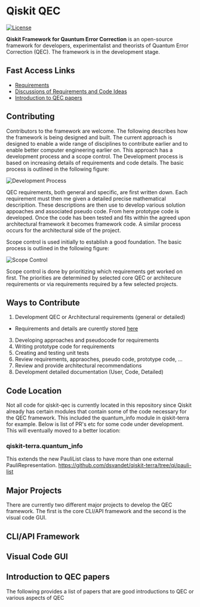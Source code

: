 # Qiskit QEC
[![License](https://img.shields.io/github/license/Qiskit/qiskit-terra.svg?style=popout-square)](https://opensource.org/licenses/Apache-2.0)

**Qiskit Framework for Qauntum Error Correction** is an open-source framework for developers, experimentalist and theorists of Quantum Error Correction (QEC). The framework is in the development stage.

## Fast Access Links

- [Requirements](https://github.com/Qiskit/qiskit-qec/blob/develop/docs/Requirements.md)
- [Discussions of Requirements and Code Ideas](https://github.com/Qiskit/qiskit-qec/discussions)
- [Introduction to QEC papers](#introduction-to-qec-papers)

## Contributing 

Contributors to the framework are welcome. The following describes how the framework is being designed and built. The current approach is designed to enable a wide range of disciplines to contribute earlier and to enable better computer engineering earlier on. This approach has a development process and a scope control. The Development process is based on increasing details of requirements and code details. The basic process is outlined in the following figure:

![Development Process](https://github.com/Qiskit/qiskit-qec/blob/develop/docs/images/DevelopmentProcessv1.png?raw=true "Development Process")

QEC requirements, both general and specific, are first written down. Each requirement must then me given a detailed precise mathematical descripition. These descriptions are then use to develop various solution appoaches and associated pseudo code. From here prototype code is developed. Once the code has been tested and fits within the agreed upon architectural framework it becomes framework code. A similar process occurs for the architectural side of the project.

Scope control is used initially to establish a good foundation.  The basic process is outlined in the following figure:

![Scope Control](https://github.com/Qiskit/qiskit-qec/blob/develop/docs/images/ScopeControlv1.png?raw=true "Scope Control")

Scope control is done by prioritizing which requirements get worked on first. The priorities are determined by selected core QEC or architecure requirements or via requirements required by a few selected projects.


## Ways to Contribute

1. Development QEC or Architectural requirements (general or detailed)
  - Requirements and details are curently stored [here](https://github.com/Qiskit/qiskit-qec/blob/develop/docs/Requirements.md)
3. Developing approaches and pseudocode for requirements
4. Writing prototype code for requirements
5. Creating and testing unit tests
6. Review requirements, appraoches, pseudo code, prototype code, ...
7. Review and provide architectural recommendations
8. Development detailed documentation (User, Code, Detailed)

## Code Location

Not all code for qiskit-qec is currently located in this repository since Qiskit already has certain modules that contain some of the code necessary for the QEC framework. This included the quantum_info module in qiskit-terra for example. Below is list of PR's etc for some code under development. This will eventually moved to a better location:

### qiskit-terra.quantum_info

This extends the new PauliList class to have more than one external PauliRepresentation.
https://github.com/dsvandet/qiskit-terra/tree/qi/pauli-list


## Major Projects

There are currently two different major projects to develop the QEC framework. The first is the core CLI/API framework and the second is the visual code GUI.


## CLI/API Framework

## Visual Code GUI

## Introduction to QEC papers

The following provides a list of papers that are good introductions to QEC or various aspects of QEC


